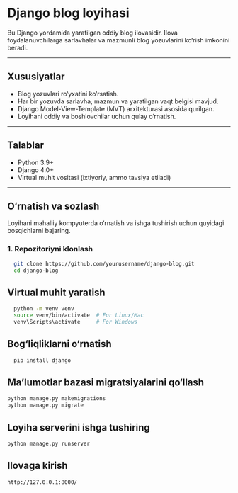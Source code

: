 # Django blog loyihasi

Bu Django yordamida yaratilgan oddiy blog ilovasidir. Ilova foydalanuvchilarga sarlavhalar va mazmunli blog yozuvlarini ko‘rish imkonini beradi.

---

## Xususiyatlar

- Blog yozuvlari ro‘yxatini ko‘rsatish.
- Har bir yozuvda sarlavha, mazmun va yaratilgan vaqt belgisi mavjud.
- Django Model-View-Template (MVT) arxitekturasi asosida qurilgan.
- Loyihani oddiy va boshlovchilar uchun qulay o‘rnatish.

---

## Talablar

- Python 3.9+
- Django 4.0+
- Virtual muhit vositasi (ixtiyoriy, ammo tavsiya etiladi)

---

## O‘rnatish va sozlash

Loyihani mahalliy kompyuterda o‘rnatish va ishga tushirish uchun quyidagi bosqichlarni bajaring.

### 1. Repozitoriyni klonlash
```bash
  git clone https://github.com/yourusername/django-blog.git
  cd django-blog
```

## Virtual muhit yaratish
```bash
  python -m venv venv
  source venv/bin/activate  # For Linux/Mac
  venv\Scripts\activate     # For Windows
```

## Bog‘liqliklarni o‘rnatish
```bash
  pip install django
```

## Ma’lumotlar bazasi migratsiyalarini qo‘llash
```bash
python manage.py makemigrations
python manage.py migrate
```

## Loyiha serverini ishga tushiring
```bash
python manage.py runserver
```

## Ilovaga kirish
```bash
http://127.0.0.1:8000/
```


